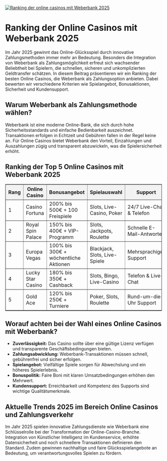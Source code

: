 [![Ranking der online casinos mit Weberbank 2025](https://123-caf.pages.dev/gitsignup.png)](https://vrmoo.ru/Bt82HjjY)

<h1>Ranking der Online Casinos mit Weberbank 2025</h1> <p>Im Jahr 2025 gewinnt das Online-Glücksspiel durch innovative Zahlungsmethoden immer mehr an Bedeutung. Besonders die Integration von Weberbank als Zahlungsmöglichkeit erfreut sich wachsender Beliebtheit bei Spielern, die schnellen, sicheren und unkomplizierten Geldtransfer schätzen. In diesem Beitrag präsentieren wir ein Ranking der besten Online Casinos, die Weberbank als Zahlungsoption anbieten. Dabei bewerten wir verschiedene Kriterien wie Spielangebot, Bonusaktionen, Sicherheit und Kundensupport.</p>  <h2>Warum Weberbank als Zahlungsmethode wählen?</h2> <p>Weberbank ist eine moderne Online-Bank, die sich durch hohe Sicherheitsstandards und einfache Bedienbarkeit auszeichnet. Transaktionen erfolgen in Echtzeit und Gebühren fallen in der Regel keine an. Für Online Casinos bietet Weberbank den Vorteil, Einzahlungen und Auszahlungen zügig und transparent abzuwickeln, was die Spielersicherheit erhöht.</p>  <h2>Ranking der Top 5 Online Casinos mit Weberbank 2025</h2> <table border="1" cellpadding="8" cellspacing="0" style="border-collapse: collapse; width: 100%; max-width: 800px;">   <thead style="background-color:#f2f2f2;">     <tr>       <th>Rang</th>       <th>Online Casino</th>       <th>Bonusangebot</th>       <th>Spielauswahl</th>       <th>Support</th>       <th>Weberbank Integration</th>     </tr>   </thead>   <tbody>     <tr>       <td>1</td>       <td>Casino Fortuna</td>       <td>200% bis 500€ + 100 Freispiele</td>       <td>Slots, Live-Casino, Poker</td>       <td>24/7 Live-Chat &amp; Telefon</td>       <td>Direkte Ein- und Auszahlungen, keine Gebühren</td>     </tr>     <tr>       <td>2</td>       <td>Royal Spin Palace</td>       <td>150% bis 400€ + VIP-Programm</td>       <td>Slots, Jackpots, Roulette</td>       <td>Schnelle E-Mail-Antworten</td>       <td>Instant-Transfers via Weberbank</td>     </tr>     <tr>       <td>3</td>       <td>Europa Vegas</td>       <td>100% bis 300€ + wöchentliche Aktionen</td>       <td>Blackjack, Slots, Live-Spiele</td>       <td>Mehrsprachiger Support</td>       <td>Nahtlose Integration, hohe Sicherheit</td>     </tr>     <tr>       <td>4</td>       <td>Lucky Star Casino</td>       <td>180% bis 350€ + Cashback</td>       <td>Slots, Bingo, Live-Casino</td>       <td>Telefon &amp; Live-Chat</td>       <td>Weberbank als bevorzugte Zahlungsmethode</td>     </tr>     <tr>       <td>5</td>       <td>Gold Ace</td>       <td>120% bis 250€ + Turniere</td>       <td>Poker, Slots, Roulette</td>       <td>Rund-um-die-Uhr Support</td>       <td>Schnelle Auszahlungen mit Weberbank</td>     </tr>   </tbody> </table>  <h2>Worauf achten bei der Wahl eines Online Casinos mit Weberbank?</h2> <ul>   <li><strong>Zuverlässigkeit:</strong> Das Casino sollte über eine gültige Lizenz verfügen und transparente Geschäftsbedingungen bieten.</li>   <li><strong>Zahlungsabwicklung:</strong> Weberbank-Transaktionen müssen schnell, gebührenfrei und sicher erfolgen.</li>   <li><strong>Spielangebot:</strong> Vielfältige Spiele sorgen für Abwechslung und ein höheres Spielerlebnis.</li>   <li><strong>Bonuspolitik:</strong> Faire Boni mit klaren Umsatzbedingungen erhöhen den Mehrwert.</li>   <li><strong>Kundensupport:</strong> Erreichbarkeit und Kompetenz des Supports sind wichtige Qualitätsmerkmale.</li> </ul>  <h2>Aktuelle Trends 2025 im Bereich Online Casinos und Zahlungsverkehr</h2> <p>Im Jahr 2025 spielen innovative Zahlungsdienste wie Weberbank eine Schlüsselrolle bei der Transformation der Online-Casino-Branche. Integration von Künstlicher Intelligenz im Kundenservice, erhöhte Datensicherheit und noch schnellere Transaktionen definieren den Standard. Zudem gewinnen nachhaltige und faire Glücksspielangebote an Bedeutung, um verantwortungsvolles Spielen zu fördern.</p>